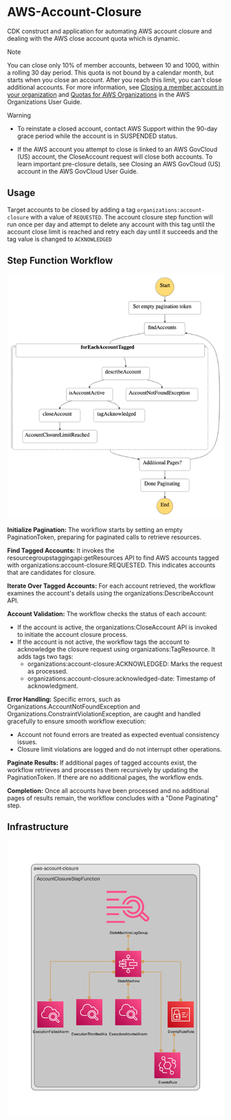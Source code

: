 # AWS-Account-Closure

CDK construct and application for automating AWS account closure and dealing with the AWS close account quota which is dynamic.

>[!NOTE]
> You can close only 10% of member accounts, between 10 and 1000, within a rolling 30 day period. This quota is not bound by a calendar month, but starts when you close an account. After you reach this limit, you can't close additional accounts. For more information, see [Closing a member account in your organization](https://docs.aws.amazon.com/organizations/latest/userguide/orgs_manage_accounts_close.html) and [Quotas for AWS Organizations](https://docs.aws.amazon.com/organizations/latest/userguide/orgs_reference_limits.html) in the AWS Organizations User Guide.

>[!WARNING]
>
> - To reinstate a closed account, contact AWS Support within the 90-day grace period while the account is in SUSPENDED status.
>
> - If the AWS account you attempt to close is linked to an AWS GovCloud (US) account, the CloseAccount request will close both accounts. To learn important pre-closure details, see Closing an AWS GovCloud (US) account in the AWS GovCloud User Guide.

## Usage

Target accounts to be closed by adding a tag `organizations:account-closure` with a value of `REQUESTED`. The account closure step function will run once per day and attempt to delete any account with this tag until the account close limit is reached and retry each day until it succeeds and the tag value is changed to `ACKNOWLEDGED`

## Step Function Workflow

![Stepfunctions Graph](stepfunctions_graph.png)

**Initialize Pagination:**
The workflow starts by setting an empty PaginationToken, preparing for paginated calls to retrieve resources.

**Find Tagged Accounts:**
It invokes the resourcegroupstaggingapi:getResources API to find AWS accounts tagged with organizations:account-closure:REQUESTED. This indicates accounts that are candidates for closure.

**Iterate Over Tagged Accounts:**
For each account retrieved, the workflow examines the account's details using the organizations:DescribeAccount API.

**Account Validation:**
The workflow checks the status of each account:

- If the account is active, the organizations:CloseAccount API is invoked to initiate the account closure process.
- If the account is not active, the workflow tags the account to acknowledge the closure request using organizations:TagResource. It adds tags two tags:
  - organizations:account-closure:ACKNOWLEDGED: Marks the request as processed.
  - organizations:account-closure:acknowledged-date: Timestamp of acknowledgment.

**Error Handling:**
Specific errors, such as Organizations.AccountNotFoundException and Organizations.ConstraintViolationException, are caught and handled gracefully to ensure smooth workflow execution:

- Account not found errors are treated as expected eventual consistency issues.
- Closure limit violations are logged and do not interrupt other operations.

**Paginate Results:**
If additional pages of tagged accounts exist, the workflow retrieves and processes them recursively by updating the PaginationToken. If there are no additional pages, the workflow ends.

**Completion:**
Once all accounts have been processed and no additional pages of results remain, the workflow concludes with a "Done Paginating" step.

## Infrastructure

![Infrastructure Diagram](diagram.png)
